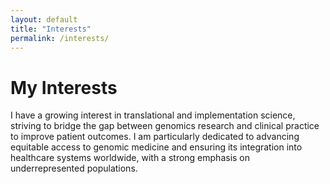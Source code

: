 ```yaml
---
layout: default
title: "Interests"
permalink: /interests/
---
```


# My Interests  
I have a growing interest in translational and implementation science, striving to bridge the gap between genomics research and clinical practice to improve patient outcomes. I am particularly dedicated to advancing equitable access to genomic medicine and ensuring its integration into healthcare systems worldwide, with a strong emphasis on underrepresented populations. 
